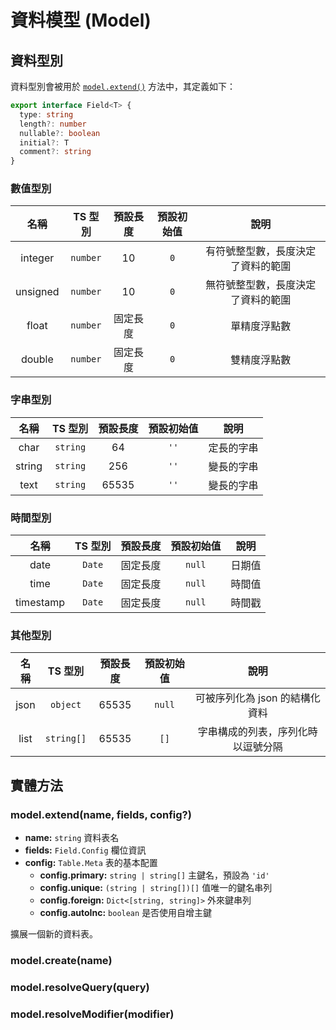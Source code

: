 # 資料模型 (Model)

## 資料型別

資料型別會被用於 [`model.extend()`](#model-extend-name-fields-config) 方法中，其定義如下：

```ts
export interface Field<T> {
  type: string
  length?: number
  nullable?: boolean
  initial?: T
  comment?: string
}
```

### 數值型別

|    名稱    |  TS 型別   | 預設長度 | 預設初始值 |        說明         |
|:--------:|:--------:|:----:|:-----:|:-----------------:|
| integer  | `number` |  10  |  `0`  | 有符號整型數，長度決定了資料的範圍 |
| unsigned | `number` |  10  |  `0`  | 無符號整型數，長度決定了資料的範圍 |
|  float   | `number` | 固定長度 |  `0`  |      單精度浮點數       |
|  double  | `number` | 固定長度 |  `0`  |      雙精度浮點數       |

### 字串型別

|   名稱   |  TS 型別   | 預設長度  | 預設初始值 |  說明   |
|:------:|:--------:|:-----:|:-----:|:-----:|
|  char  | `string` |  64   | `''`  | 定長的字串 |
| string | `string` |  256  | `''`  | 變長的字串 |
|  text  | `string` | 65535 | `''`  | 變長的字串 |

### 時間型別

|    名稱     | TS 型別  | 預設長度 | 預設初始值  | 說明  |
|:---------:|:------:|:----:|:------:|:---:|
|   date    | `Date` | 固定長度 | `null` | 日期值 |
|   time    | `Date` | 固定長度 | `null` | 時間值 |
| timestamp | `Date` | 固定長度 | `null` | 時間戳 |

### 其他型別

|  名稱  |   TS 型別    | 預設長度  | 預設初始值  |         說明         |
|:----:|:----------:|:-----:|:------:|:------------------:|
| json |  `object`  | 65535 | `null` | 可被序列化為 json 的結構化資料 |
| list | `string[]` | 65535 |  `[]`  | 字串構成的列表，序列化時以逗號分隔  |

## 實體方法

### model.extend(name, fields, config?)

- **name:** `string` 資料表名
- **fields:** `Field.Config` 欄位資訊
- **config:** `Table.Meta` 表的基本配置
  - **config.primary:** `string | string[]` 主鍵名，預設為 `'id'`
  - **config.unique:** `(string | string[])[]` 值唯一的鍵名串列
  - **config.foreign:** `Dict<[string, string]>` 外來鍵串列
  - **config.autoInc:** `boolean` 是否使用自增主鍵

擴展一個新的資料表。

### model.create(name)

### model.resolveQuery(query)

### model.resolveModifier(modifier)
